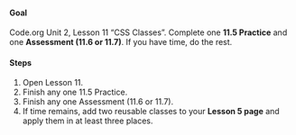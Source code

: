 #### Goal

Code.org Unit 2, Lesson 11 “CSS Classes”. Complete one **11.5 Practice** and one **Assessment (11.6 or 11.7)**. If you have time, do the rest.

#### Steps

1. Open Lesson 11.
2. Finish any one 11.5 Practice.
3. Finish any one Assessment (11.6 or 11.7).
4. If time remains, add two reusable classes to your **Lesson 5 page** and apply them in at least three places.
